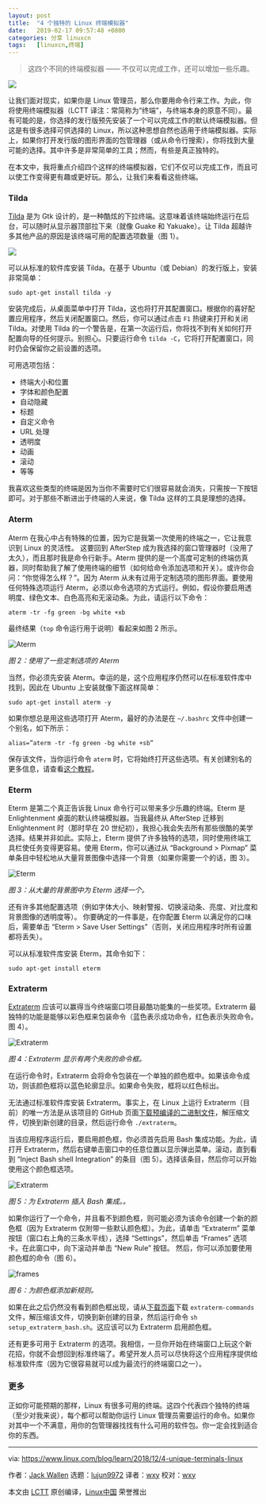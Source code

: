 ```yaml
---
layout: post
title:	"4 个独特的 Linux 终端模拟器"
date:	2019-02-17 09:57:48 +0800 
categories:	分享 linuxcn 
tags:	[linuxcn,终端]
---
```




> 
> 这四个不同的终端模拟器 —— 不仅可以完成工作，还可以增加一些乐趣。
> 
> 
> 


![](/Asserts/Images//attachment/album/201902/17/095752ne3hg8z88zhqf4zr.jpg)


让我们面对现实，如果你是 Linux 管理员，那么你要用命令行来工作。为此，你将使用终端模拟器（LCTT 译注：常简称为“终端”，与终端本身的原意不同）。最有可能的是，你选择的发行版预先安装了一个可以完成工作的默认终端模拟器。但这是有很多选择可供选择的 Linux，所以这种思想自然也适用于终端模拟器。实际上，如果你打开发行版的图形界面的包管理器（或从命令行搜索），你将找到大量可能的选择。其中许多是非常简单的工具；然而，有些是真正独特的。


在本文中，我将重点介绍四个这样的终端模拟器，它们不仅可以完成工作，而且可以使工作变得更有趣或更好玩。那么，让我们来看看这些终端。


### Tilda


[Tilda](http://tilda.sourceforge.net/tildadoc.php) 是为 Gtk 设计的，是一种酷炫的下拉终端。这意味着该终端始终运行在后台，可以随时从显示器顶部拉下来（就像 Guake 和 Yakuake）。让 Tilda 超越许多其他产品的原因是该终端可用的配置选项数量（图 1）。


![](/Asserts/Images//attachment/album/201902/17/095752ogrmigvzr731ggvr.jpg)


可以从标准的软件库安装 Tilda。在基于 Ubuntu（或 Debian）的发行版上，安装非常简单：



```
sudo apt-get install tilda -y
```

安装完成后，从桌面菜单中打开 Tilda，这也将打开其配置窗口。根据你的喜好配置应用程序，然后关闭配置窗口。然后，你可以通过点击 `F1` 热键来打开和关闭 Tilda。对使用 Tilda 的一个警告是，在第一次运行后，你将找不到有关如何打开配置向导的任何提示。别担心。只要运行命令 `tilda -C`，它将打开配置窗口，同时仍会保留你之前设置的选项。


可用选项包括：


* 终端大小和位置
* 字体和颜色配置
* 自动隐藏
* 标题
* 自定义命令
* URL 处理
* 透明度
* 动画
* 滚动
* 等等


我喜欢这些类型的终端是因为当你不需要时它们很容易就会消失，只需按一下按钮即可。对于那些不断进出于终端的人来说，像 Tilda 这样的工具是理想的选择。


### Aterm


Aterm 在我心中占有特殊的位置，因为它是我第一次使用的终端之一，它让我意识到 Linux 的灵活性。 这要回到 AfterStep 成为我选择的窗口管理器时（没用了太久），而且那时我是命令行新手。Aterm 提供的是一个高度可定制的终端仿真器，同时帮助我了解了使用终端的细节（如何给命令添加选项和开关）。或许你会问：“你觉得怎么样？”。因为 Aterm 从未有过用于定制选项的图形界面。要使用任何特殊选项运行 Aterm，必须以命令选项的方式运行。例如，假设你要启用透明度、绿色文本、白色高亮和无滚动条。为此，请运行以下命令：



```
aterm -tr -fg green -bg white +xb
```

最终结果（`top` 命令运行用于说明）看起来如图 2 所示。


![Aterm](/Asserts/Images//attachment/album/201902/17/095753a07daa0zsaju8dn8.jpg "Aterm")


*图 2：使用了一些定制选项的 Aterm*


当然，你必须先安装 Aterm。幸运的是，这个应用程序仍然可以在标准软件库中找到，因此在 Ubuntu 上安装就像下面这样简单：



```
sudo apt-get install aterm -y
```

如果你想总是用这些选项打开 Aterm，最好的办法是在 `~/.bashrc` 文件中创建一个别名，如下所示：



```
alias=”aterm -tr -fg green -bg white +sb”
```

保存该文件，当你运行命令 `aterm` 时，它将始终打开这些选项。有关创建别名的更多信息，请查看[这个教程](https://www.linux.com/blog/learn/2018/12/aliases-diy-shell-commands)。


### Eterm


Eterm 是第二个真正告诉我 Linux 命令行可以带来多少乐趣的终端。Eterm 是 Enlightenment 桌面的默认终端模拟器。当我最终从 AfterStep 迁移到 Enlightenment 时（那时早在 20 世纪初），我担心我会失去所有那些很酷的美学选择。结果并非如此。实际上，Eterm 提供了许多独特的选项，同时使用终端工具栏使任务变得更容易。使用 Eterm，你可以通过从 “Background > Pixmap” 菜单条目中轻松地从大量背景图像中选择一个背景（如果你需要一个的话，图 3）。


![Eterm](/Asserts/Images//attachment/album/201902/17/095754yzi5xk74x5r9mczm.jpg "Eterm")


*图 3：从大量的背景图中为 Eterm 选择一个。*


还有许多其他配置选项（例如字体大小、映射警报、切换滚动条、亮度、对比度和背景图像的透明度等）。 你要确定的一件事是，在你配置 Eterm 以满足你的口味后，需要单击 “Eterm > Save User Settings”（否则，关闭应用程序时所有设置都将丢失）。


可以从标准软件库安装 Eterm，其命令如下：



```
sudo apt-get install eterm
```

### Extraterm


[Extraterm](http://extraterm.org) 应该可以赢得当今终端窗口项目最酷功能集的一些奖项。Extraterm 最独特的功能是能够以彩色框来包装命令（蓝色表示成功命令，红色表示失败命令。图 4）。


![Extraterm](/Asserts/Images//attachment/album/201902/17/095754cr8e86r166z0rk18.jpg "Extraterm")


*图 4：Extraterm 显示有两个失败的命令框。*


在运行命令时，Extraterm 会将命令包装在一个单独的颜色框中。如果该命令成功，则该颜色框将以蓝色轮廓显示。如果命令失败，框将以红色标出。


无法通过标准软件库安装 Extraterm。事实上，在 Linux 上运行 Extraterm（目前）的唯一方法是从该项目的 GitHub 页面[下载预编译的二进制文件](https://github.com/sedwards2009/extraterm/releases)，解压缩文件，切换到新创建的目录，然后运行命令 `./extraterm`。


当该应用程序运行后，要启用颜色框，你必须首先启用 Bash 集成功能。为此，请打开 Extraterm，然后右键单击窗口中的任意位置以显示弹出菜单。滚动，直到看到 “Inject Bash shell Integration” 的条目（图 5）。选择该条目，然后你可以开始使用这个颜色框选项。


![Extraterm](/Asserts/Images//attachment/album/201902/17/095754uz8wjiaq5ns8nkv1.jpg "Extraterm")


*图 5：为 Extraterm 插入 Bash 集成。。*


如果你运行了一个命令，并且看不到颜色框，则可能必须为该命令创建一个新的颜色框（因为 Extraterm 仅附带一些默认颜色框）。为此，请单击 “Extraterm” 菜单按钮（窗口右上角的三条水平线），选择 “Settings”，然后单击 “Frames” 选项卡。在此窗口中，向下滚动并单击 “New Rule” 按钮。 然后，你可以添加要使用颜色框的命令（图 6）。


![frames](/Asserts/Images//attachment/album/201902/17/095755l4u5duu3fu35gdbt.jpg "frames")


*图 6：为颜色框添加新规则。*


如果在此之后仍然没有看到颜色框出现，请从[下载页面](https://github.com/sedwards2009/extraterm/releases)下载 `extraterm-commands` 文件，解压缩该文件，切换到新创建的目录，然后运行命令 `sh setup_extraterm_bash.sh`。这应该可以为 Extraterm 启用颜色框。


还有更多可用于 Extraterm 的选项。我相信，一旦你开始在终端窗口上玩这个新花招，你就不会想回到标准终端了。希望开发人员可以尽快将这个应用程序提供给标准软件库（因为它很容易就可以成为最流行的终端窗口之一）。


### 更多


正如你可能预期的那样，Linux 有很多可用的终端。这四个代表四个独特的终端（至少对我来说），每个都可以帮助你运行 Linux 管理员需要运行的命令。如果你对其中一个不满意，用你的包管理器找找有什么可用的软件包。你一定会找到适合你的东西。




---


via: <https://www.linux.com/blog/learn/2018/12/4-unique-terminals-linux>


作者：[Jack Wallen](https://www.linux.com/users/jlwallen) 选题：[lujun9972](https://github.com/lujun9972) 译者：[wxy](https://github.com/wxy) 校对：[wxy](https://github.com/wxy)


本文由 [LCTT](https://github.com/LCTT/TranslateProject) 原创编译，[Linux中国](https://linux.cn/) 荣誉推出
